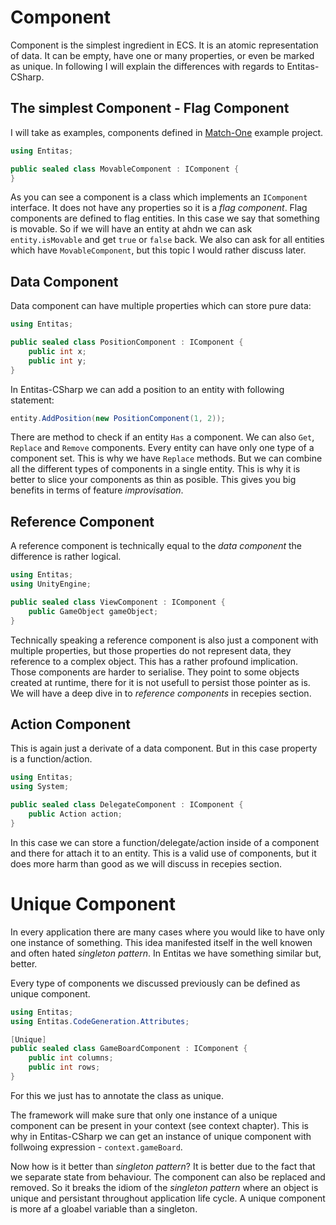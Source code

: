 # Component
Component is the simplest ingredient in ECS. It is an atomic representation of data. It can be empty, have one or many properties, or even be marked as unique. In following I will explain the differences with regards to Entitas-CSharp.

## The simplest Component - Flag Component

I will take as examples, components defined in [Match-One](https://github.com/sschmid/Match-One) example project.

```csharp
using Entitas;

public sealed class MovableComponent : IComponent {
}
```

As you can see a component is a class which implements an `IComponent` interface. It does not have any properties so it is a _flag component_. Flag components are defined to flag entities. In this case we say that something is movable. So if we will have an entity at ahdn we can ask `entity.isMovable` and get `true` or `false` back. We also can ask for all entities which have `MovableComponent`, but this topic I would rather discuss later.

## Data Component
Data component can have multiple properties which can store pure data:

```csharp
using Entitas;

public sealed class PositionComponent : IComponent {
    public int x;
    public int y;
}
```

In Entitas-CSharp we can add a position to an entity with following statement:
```csharp
entity.AddPosition(new PositionComponent(1, 2));
```

There are method to check if an entity `Has` a component. We can also `Get`, `Replace` and `Remove` components. Every entity can have only one type of a component set. This is why we have `Replace` methods. But we can combine all the different types of components in a single entity. This is why it is better to slice your components as thin as posible. This gives you big benefits in terms of feature _improvisation_.

## Reference Component
A reference component is technically equal to the _data component_ the difference is rather logical.

```csharp
using Entitas;
using UnityEngine;

public sealed class ViewComponent : IComponent {
    public GameObject gameObject;
}
```

Technically speaking a reference component is also just a component with multiple properties, but those properties do not represent data, they reference to a complex object. This has a rather profound implication. Those components are harder to serialise. They point to some objects created at runtime, there for it is not usefull to persist those pointer as is. We will have a deep dive in to _reference components_ in recepies section.

## Action Component
This is again just a derivate of a data component. But in this case property is a function/action.

```csharp
using Entitas;
using System;

public sealed class DelegateComponent : IComponent {
    public Action action;
}
```

In this case we can store a function/delegate/action inside of a component and there for attach it to an entity. This is a valid use of components, but it does more harm than good as we will discuss in recepies section.

# Unique Component
In every application there are many cases where you would like to have only one instance of something. This idea manifested itself in the well knowen and often hated _singleton pattern_. In Entitas we have something similar but, better.

Every type of components we discussed previously can be defined as unique component.

```csharp
using Entitas;
using Entitas.CodeGeneration.Attributes;

[Unique]
public sealed class GameBoardComponent : IComponent {
    public int columns;
    public int rows;
}
```

For this we just has to annotate the class as unique.

The framework will make sure that only one instance of a unique component can be present in your context (see context chapter). This is why in Entitas-CSharp we can get an instance of unique component with follwoing expression - `context.gameBoard`.

Now how is it better than _singleton pattern_? It is better due to the fact that we separate state from behaviour. The component can also be replaced and removed. So it breaks the idiom of the _singleton pattern_ where an object is unique and persistant throughout application life cycle. A unique component is more af a gloabel variable than a singleton.
